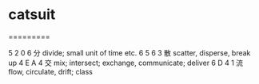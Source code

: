 # catsuit
=========

5 2 0 6    分 divide; small unit of time etc.
6 5 6 3    散 scatter, disperse, break up
4 E A 4    交 mix; intersect; exchange, communicate; deliver
6 D 4 1    流 flow, circulate, drift; class
